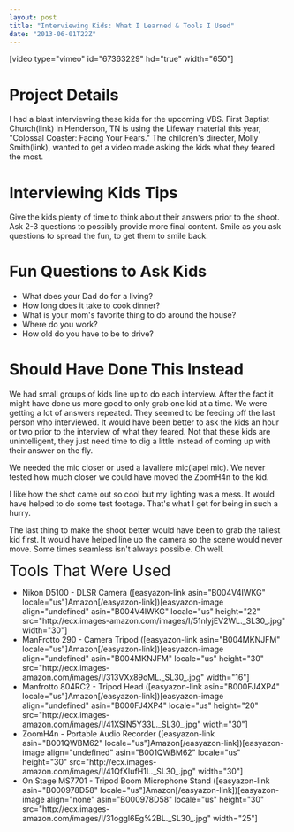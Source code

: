 ```yaml
---
layout: post
title: "Interviewing Kids: What I Learned & Tools I Used"
date: "2013-06-01T22Z"
---
```


[video type="vimeo" id="67363229" hd="true" width="650"]

<h1>Project Details</h1>
I had a blast interviewing these kids for the upcoming VBS. First Baptist Church(link) in Henderson, TN is using the Lifeway material this year, "Colossal Coaster: Facing Your Fears." The children's directer, Molly Smith(link), wanted to get a video made asking the kids what they feared the most.
<h1>Interviewing Kids Tips</h1>
Give the kids plenty of time to think about their answers prior to the shoot.
Ask 2-3 questions to possibly provide more final content.
Smile as you ask questions to spread the fun, to get them to smile back.
<h1>Fun Questions to Ask Kids</h1>
<ul>
	<li>What does your Dad do for a living?</li>
	<li>How long does it take to cook dinner?</li>
	<li>What is your mom's favorite thing to do around the house?</li>
	<li>Where do you work?</li>
	<li>How old do you have to be to drive?</li>
</ul>
<h1>Should Have Done This Instead</h1>
We had small groups of kids line up to do each interview. After the fact it might have done us more good to only grab one kid at a time. We were getting a lot of answers repeated. They seemed to be feeding off the last person who interviewed. It would have been better to ask the kids an hour or two prior to the interview of what they feared. Not that these kids are unintelligent, they just need time to dig a little instead of coming up with their answer on the fly.

We needed the mic closer or used a lavaliere mic(lapel mic). We never tested how much closer we could have moved the ZoomH4n to the kid.

I like how the shot came out so cool but my lighting was a mess. It would have helped to do some test footage. That's what I get for being in such a hurry.

The last thing to make the shoot better would have been to grab the tallest kid first. It would have helped line up the camera so the scene would never move. Some times seamless isn't always possible. Oh well.

<span style="font-size: 2em;">Tools That Were Used</span>

<ul>
	<li>Nikon D5100 - DLSR Camera ([easyazon-link asin="B004V4IWKG" locale="us"]Amazon[/easyazon-link])[easyazon-image align="undefined" asin="B004V4IWKG" locale="us" height="22" src="http://ecx.images-amazon.com/images/I/51nlyjEV2WL._SL30_.jpg" width="30"]</li>
	<li>ManFrotto 290 - Camera Tripod ([easyazon-link asin="B004MKNJFM" locale="us"]Amazon[/easyazon-link])[easyazon-image align="undefined" asin="B004MKNJFM" locale="us" height="30" src="http://ecx.images-amazon.com/images/I/313VXx89oML._SL30_.jpg" width="16"]</li>
	<li>Manfrotto 804RC2 - Tripod Head ([easyazon-link asin="B000FJ4XP4" locale="us"]Amazon[/easyazon-link])[easyazon-image align="undefined" asin="B000FJ4XP4" locale="us" height="20" src="http://ecx.images-amazon.com/images/I/41XSIN5Y33L._SL30_.jpg" width="30"]</li>
	<li>ZoomH4n - Portable Audio Recorder ([easyazon-link asin="B001QWBM62" locale="us"]Amazon[/easyazon-link])[easyazon-image align="undefined" asin="B001QWBM62" locale="us" height="30" src="http://ecx.images-amazon.com/images/I/41QfXIufH1L._SL30_.jpg" width="30"]</li>
	<li>On Stage MS7701 - Tripod Boom Microphone Stand ([easyazon-link asin="B000978D58" locale="us"]Amazon[/easyazon-link])[easyazon-image align="none" asin="B000978D58" locale="us" height="30" src="http://ecx.images-amazon.com/images/I/31oggl6Eg%2BL._SL30_.jpg" width="25"]</li>
</ul>
